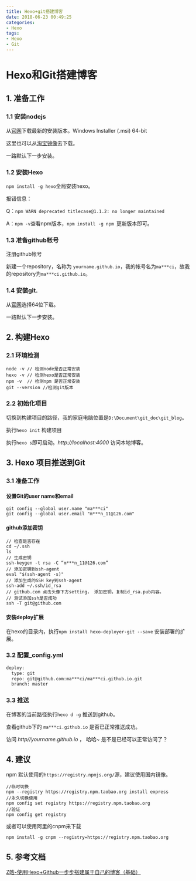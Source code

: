 ```yaml
---
title: Hexo+git搭建博客
date: 2018-06-23 00:49:25
categories:
- Hexo
tags: 
- Hexo
- Git
---
```


# Hexo和Git搭建博客

## 1. 准备工作

### 1.1 安装nodejs

  从[官网](https://nodejs.org/en/download/)下载最新的安装版本。Windows Installer (.msi) 64-bit
 
  这里也可以从[淘宝镜像](https://npm.taobao.org/)去下载。
 
  一路默认下一步安装。
  <!-- more -->

### 1.2 安装Hexo

 `npm install -g hexo`全局安装hexo。

 报错信息：

 Q：`npm WARN deprecated titlecase@1.1.2: no longer maintained`
 
 A：`npm -v`查看npm版本，`npm install -g npm `更新版本即可。

### 1.3 准备github帐号

注册github帐号

新建一个repository，名称为 `yourname.github.io`，我的帐号名为`ma***ci`，故我的repository为`ma***ci.github.io`。

### 1.4 安装git.
 
 从[官网](https://git-scm.com/download/win)选择64位下载。
 
 一路默认下一步安装。

## 2. 构建Hexo

### 2.1 环境检测

```
node -v // 检测node是否正常安装
hexo -v // 检测hexo是否正常安装
npm -v  // 检测npm 是否正常安装
git --version //检测git版本
```

### 2.2 初始化项目

切换到构建项目的路径，我的家庭电脑位置是`D:\Document\git_doc\git_blog`。

执行`hexo init` 构建项目

执行`hexo s`即可启动。*http://localhost:4000* 访问本地博客。

## 3.  Hexo 项目推送到Git

### 3.1 准备工作

####  设置Git的user name和email

```
git config --global user.name "ma***ci"
git config --global user.email "m***n_11@126.com"
```

#### github添加密钥

```
// 检查是否存在
cd ~/.ssh
ls
// 生成密钥
ssh-keygen -t rsa -C “m***n_11@126.com”
// 添加密钥到ssh-agent
eval "$(ssh-agent -s)"
// 添加生成的SSH key到ssh-agent
ssh-add ~/.ssh/id_rsa
// github.com 点击头像下方setting， 添加密钥，复制id_rsa.pub内容。
// 测试添加ssh是否成功
ssh -T git@github.com
```

#### 安装deploy扩展

在hexo的目录内，执行`npm install hexo-deployer-git --save` 安装部署的扩展。

### 3.2 配置_config.yml

```xml
deploy:
  type: git
  repo: git@github.com:ma***ci/ma***ci.github.io.git
  branch: master
```

### 3.3 推送

在博客的当前路径执行`hexo d -g` 推送到github。

查看github下的 `ma***ci.github.io` 是否已正常推送成功。

访问 *http//yourname.github.io*  ， 哈哈~ 是不是已经可以正常访问了？

## 4. 建议

npm 默认使用的`https://registry.npmjs.org/`源，建议使用国内镜像。

```
//临时切换
npm --registry https://registry.npm.taobao.org install express
//永久切换使用
npm config set registry https://registry.npm.taobao.org
//验证
npm config get registry
```

或者可以使用阿里的cnpm来下载

```
npm install -g cnpm --registry=https://registry.npm.taobao.org
```

## 5. 参考文档

[Z皓-使用Hexo+Github一步步搭建属于自己的博客（基础）](https://www.cnblogs.com/fengxiongZz/p/7707219.html)